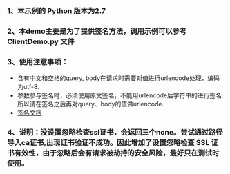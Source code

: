 ### 1、本示例的 Python 版本为2.7
### 2、本demo主要是为了提供签名方法，调用示例可以参考 ClientDemo.py 文件
### 3、使用注意事项：
- 含有中文和空格的query, body在请求时需要对值进行urlencode处理，编码为utf-8.
- 参数参与签名时，必须使用原文签名，不能用urlencode后字符串的进行签名.所以请在签名之后再对query、body的值做urlencode.
- [签名文档](http://https://help.aliyun.com/document_detail/29475.html)
### 4、说明：没设置忽略检查ssl证书，会返回三个none。尝试通过路径导入ca证书,出现证书验证不成功。因此增加了设置忽略检查 SSL 证书有效性，由于忽略后会有请求被劫持的安全风险，最好只在测试时使用。